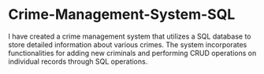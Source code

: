 # Crime-Management-System-SQL
 I have created a crime management system that utilizes a SQL database to store detailed information about various crimes. The system incorporates functionalities for adding new criminals and performing CRUD operations on individual records through SQL operations.
